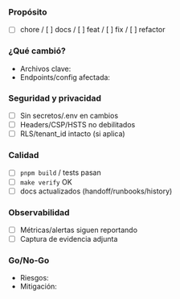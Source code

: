 ### Propósito
- [ ] chore / [ ] docs / [ ] feat / [ ] fix / [ ] refactor

### ¿Qué cambió?
- Archivos clave:
- Endpoints/config afectada:

### Seguridad y privacidad
- [ ] Sin secretos/.env en cambios
- [ ] Headers/CSP/HSTS no debilitados
- [ ] RLS/tenant_id intacto (si aplica)

### Calidad
- [ ] `pnpm build` / tests pasan
- [ ] `make verify` OK
- [ ] docs actualizados (handoff/runbooks/history)

### Observabilidad
- [ ] Métricas/alertas siguen reportando
- [ ] Captura de evidencia adjunta

### Go/No-Go
- Riesgos:
- Mitigación:
